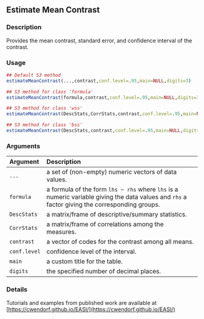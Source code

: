 ## Estimate Mean Contrast

### Description

Provides the mean contrast, standard error, and confidence interval of the contrast.

### Usage

```r
## Default S3 method
estimateMeanContrast(...,contrast,conf.level=.95,main=NULL,digits=3)

## S3 method for class 'formula'
estimateMeanContrast(formula,contrast,conf.level=.95,main=NULL,digits=3)

## S3 method for class 'wss'
estimateMeanContrast(DescStats,CorrStats,contrast,conf.level=.95,main=NULL,digits=3)

## S3 method for class 'bss'
estimateMeanContrast(DescStats,contrast,conf.level=.95,main=NULL,digits=3)
```

### Arguments

Argument | Description
:-- | :--
```...``` | a set of (non-empty) numeric vectors of data values.
```formula``` | a formula of the form `lhs ~ rhs` where `lhs` is a numeric variable giving the data values and `rhs` a factor giving the corresponding groups.
```DescStats```  | a matrix/frame of descriptive/summary statistics.
```CorrStats``` | a matrix/frame of correlations among the measures.
```contrast``` | a vector of codes for the contrast among all means.
```conf.level``` | confidence level of the interval.
```main``` | a custom title for the table.
```digits``` | the specified number of decimal places.

### Details

Tutorials and examples from published work are available at [https://cwendorf.github.io/EASI/](https://cwendorf.github.io/EASI/) 


